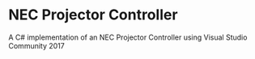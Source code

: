 # NEC Projector Controller

A C# implementation of an NEC Projector Controller using Visual Studio Community 2017
